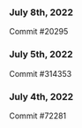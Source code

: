 ### July 8th, 2022

Commit #20295

### July 5th, 2022

Commit #314353


### July 4th, 2022

Commit #72281
